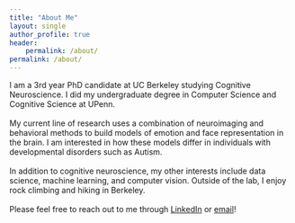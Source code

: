 ```yaml
---
title: "About Me"
layout: single
author_profile: true
header:
    permalink: /about/
permalink: /about/
---
```


I am a 3rd year PhD candidate at UC Berkeley studying Cognitive Neuroscience. I did my undergraduate degree in Computer Science and Cognitive Science at UPenn.
<br><br>
My current line of research uses a combination of neuroimaging and behavioral methods to build models of emotion and face representation in the brain.  I am interested in how these models differ in individuals with developmental disorders such as Autism.  
<br>
In addition to cognitive neuroscience, my other interests include data science, machine learning, and computer vision.  Outside of the lab, I enjoy rock climbing and hiking in Berkeley.
<br><br>
Please feel free to reach out to me through [LinkedIn](https://www.linkedin.com/in/susanhao/) or [email](mailto:susanhao@berkeley.edu)!
